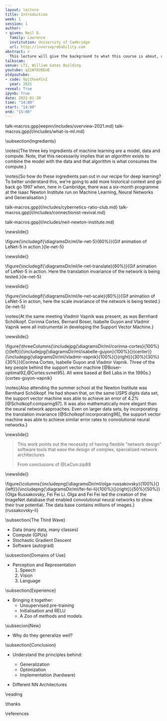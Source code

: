 ```yaml
---
layout: lecture
title: Introduction
week: 1
session: 1
author:
- given: Neil D.
  family: Lawrence
  institution: University of Cambridge
  url: http://inverseprobability.com
abstract: >
  This lecture will give the background to what this course is about, and how it fits in to other material you can find on deep neural network models. It explains deep neural networks are, how they fit into the wider context of the field and why they are successful.
talkscam:
venue: LT1, William Gates Building
youtube: qZiW76V6EnE
oldyoutube: 
- code: 9pjIhoeXlnI
  year: 2021
reveal: True
ipynb: True
date: 2022-01-20
time: "14:00"
start: "14:00"
end: "15:00"
---
```


talk-macros.gpp}eepnn/includes/overview-2021.md}
talk-macros.gpp}l/includes/what-is-ml.md}

\subsection{Ingredients}

\notes{The three key ingredients of machine learning are a model, data and compute. Note, that this necessarily implies that an *algorithm* exists to combine the model with the data and that algorithm is what consumes the compute.}

\notes{So how do these ingredients pan out in our recipe for deep learning? To better understand this, we're going to add more historical context and go back go 1997 when, here in Cambridge, there was a six-month programme at the Isaac Newton Institute run on Machine Learning, Neural Networks and Generalisation.}

talk-macros.gpp}l/includes/cybernetics-ratio-club.md}
talk-macros.gpp}l/includes/connectionist-revival.md}

<!--include{_ml/includes/what-does-machine-learning-do.md}-->

talk-macros.gpp}l/includes/neil-newton-institute.md}

\newslide{}

\figure{\includegif{\diagramsDir/ml/le-net-5}{60%}}{Gif animation of LeNet-5 in action.}{le-net-5}

\newslide{}

\figure{\includegif{\diagramsDir/ml/le-net-translate}{60%}}{Gif animation of LeNet-5 in action. Here the translation invariance of the network is being tested.}{le-net-5}

\newslide{}

\figure{\includegif{\diagramsDir/ml/le-net-scale}{60%}}{Gif animation of LeNet-5 in action, here the scale invariance of the network is being tested.}{le-net-5}

\notes{At the same meeting Vladmir Vapnik was present, as was Bernhard Schölkopf. Corinna Cortes, Bernard Boser, Isabelle Guyon and Vladmir Vapnik were all instrumental in developing the Support Vector Machine.}

\newslide{}

\figure{\threeColumns{\includejpg{\diagramsDir/ml/corinna-cortes}{100%}{}{left}}{\includejpg{\diagramsDir/ml/isabelle-guyon}{100%}{}{center}}{\includejpg{\diagramsDir/ml/vladmir-vapnik}{100%}{}{right}}{30%}{30%}{30%}}{Corinna Cortes, Isabelle Guyon and Vladmir Vapnik. Three of the key people behind the support vector machine [@Boser-optimal92,@Cortes:svnet95]. All were based at Bell Labs in the 1990s.}{cortes-guyon-vapnik}

\notes{Also attending the summer school at the Newton Institute was Bernhard Schölkopf. He had shown that, on the same USPS digits data set, the support vector machine was able to achieve an error of 4.2% [@Scholkopf:comparing97]. It was also mathematically more elegant than the neural network approaches. Even on larger data sets, by incorporating the translation invariance [@Scholkopf:incorporating96], the support vector machine was able to achieve similar error rates to convolutional neural networks.}


\newslide{}

> This work points out the necessity of having flexible "network design" software tools that ease the design of complex, specialized network architectures
>
> From conclusions of @LeCun:zip89

\newslide{}

\figure{\columns{\includepng{\diagramsDir/ml/olga-russakovsky}{100%}{}{left}}{\includepng{\diagramsDir/ml/fei-fei-li}{100%}{}{right}}{50%}{50%}}{Olga Russakovsky, Fei Fei Li. Olga and Fei Fei led the creation of the ImageNet database that enabled convolutional neural networks to show their true potential. The data base contains millions of images.}{russakovsky-li}

\subsection{The Third Wave}

* Data (many data, many classes)
* Compute (GPUs)
* Stochastic Gradient Descent
* Software (autograd)

\subsection{Domains of Use}

* Perception and Representation
  1. Speech
  2. Vision
  3. Language

\subsection{Experience}

* Bringing it together:
  * Unsupervised pre-training
  * Initialisation and RELU
  * A Zoo of methods and models

\subsecion{New}

* Why do they generalize well?

\subsection{Conclusion}

* Understand the principles behind:
  * Generalization
  * Optimization
  * Implementation (hardware)

* Different NN Architectures


\reading

\thanks

\references
